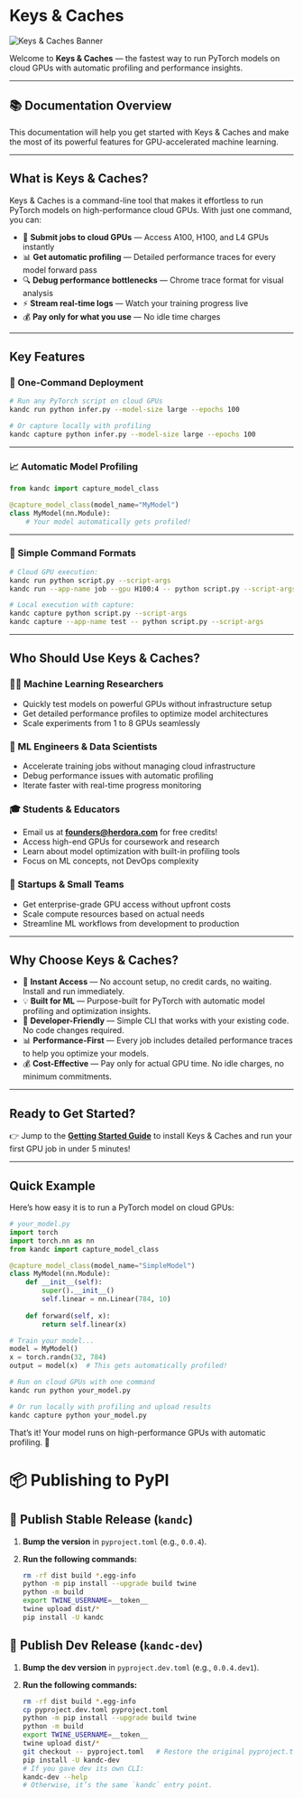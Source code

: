 # Keys & Caches

![Keys & Caches Banner](assets/banner.png)

Welcome to **Keys & Caches** — the fastest way to run PyTorch models on cloud GPUs with automatic profiling and performance insights.

---

## 📚 Documentation Overview

This documentation will help you get started with Keys & Caches and make the most of its powerful features for GPU-accelerated machine learning.

---

## What is Keys & Caches?

Keys & Caches is a command-line tool that makes it effortless to run PyTorch models on high-performance cloud GPUs. With just one command, you can:

* 🚀 **Submit jobs to cloud GPUs** — Access A100, H100, and L4 GPUs instantly
* 📊 **Get automatic profiling** — Detailed performance traces for every model forward pass
* 🔍 **Debug performance bottlenecks** — Chrome trace format for visual analysis
* ⚡ **Stream real-time logs** — Watch your training progress live
* 💰 **Pay only for what you use** — No idle time charges

---

## Key Features

### 🎯 One-Command Deployment

```bash
# Run any PyTorch script on cloud GPUs
kandc run python infer.py --model-size large --epochs 100

# Or capture locally with profiling
kandc capture python infer.py --model-size large --epochs 100
```

---

### 📈 Automatic Model Profiling

```python
from kandc import capture_model_class

@capture_model_class(model_name="MyModel")
class MyModel(nn.Module):
    # Your model automatically gets profiled!
```

---

### 🔧 Simple Command Formats

```bash
# Cloud GPU execution:
kandc run python script.py --script-args                                  # Interactive
kandc run --app-name job --gpu H100:4 -- python script.py --script-args  # Separator

# Local execution with capture:
kandc capture python script.py --script-args                              # Interactive
kandc capture --app-name test -- python script.py --script-args           # Direct
```

---

## Who Should Use Keys & Caches?

### 🧑‍🔬 Machine Learning Researchers

* Quickly test models on powerful GPUs without infrastructure setup
* Get detailed performance profiles to optimize model architectures
* Scale experiments from 1 to 8 GPUs seamlessly

### 🏢 ML Engineers & Data Scientists

* Accelerate training jobs without managing cloud infrastructure
* Debug performance issues with automatic profiling
* Iterate faster with real-time progress monitoring

### 🎓 Students & Educators

* Email us at **[founders@herdora.com](mailto:founders@herdora.com)** for free credits!
* Access high-end GPUs for coursework and research
* Learn about model optimization with built-in profiling tools
* Focus on ML concepts, not DevOps complexity

### 🚀 Startups & Small Teams

* Get enterprise-grade GPU access without upfront costs
* Scale compute resources based on actual needs
* Streamline ML workflows from development to production

---

## Why Choose Keys & Caches?

* 🚀 **Instant Access** — No account setup, no credit cards, no waiting. Install and run immediately.
* 💡 **Built for ML** — Purpose-built for PyTorch with automatic model profiling and optimization insights.
* 🎯 **Developer-Friendly** — Simple CLI that works with your existing code. No code changes required.
* 📊 **Performance-First** — Every job includes detailed performance traces to help you optimize your models.
* 💰 **Cost-Effective** — Pay only for actual GPU time. No idle charges, no minimum commitments.

---

## Ready to Get Started?

👉 Jump to the **[Getting Started Guide](https://www.keysandcaches.com/docs)** to install Keys & Caches and run your first GPU job in under 5 minutes!

---

## Quick Example

Here’s how easy it is to run a PyTorch model on cloud GPUs:

```python
# your_model.py
import torch
import torch.nn as nn
from kandc import capture_model_class

@capture_model_class(model_name="SimpleModel")
class MyModel(nn.Module):
    def __init__(self):
        super().__init__()
        self.linear = nn.Linear(784, 10)
    
    def forward(self, x):
        return self.linear(x)

# Train your model...
model = MyModel()
x = torch.randn(32, 784)
output = model(x)  # This gets automatically profiled!
```

```bash
# Run on cloud GPUs with one command
kandc run python your_model.py

# Or run locally with profiling and upload results
kandc capture python your_model.py
```

That’s it! Your model runs on high-performance GPUs with automatic profiling. 🎉


# 📦 Publishing to PyPI

## 🚀 Publish Stable Release (`kandc`)

1. **Bump the version** in `pyproject.toml` (e.g., `0.0.4`).

2. **Run the following commands:**
   ```bash
   rm -rf dist build *.egg-info
   python -m pip install --upgrade build twine
   python -m build
   export TWINE_USERNAME=__token__
   twine upload dist/*
   pip install -U kandc
   ```

## 🧪 Publish Dev Release (`kandc-dev`)

1. **Bump the dev version** in `pyproject.dev.toml` (e.g., `0.0.4.dev1`).

2. **Run the following commands:**
   ```bash
   rm -rf dist build *.egg-info
   cp pyproject.dev.toml pyproject.toml
   python -m pip install --upgrade build twine
   python -m build
   export TWINE_USERNAME=__token__
   twine upload dist/*
   git checkout -- pyproject.toml   # Restore the original pyproject.toml after publishing (undo the cp above)
   pip install -U kandc-dev
   # If you gave dev its own CLI:
   kandc-dev --help
   # Otherwise, it’s the same `kandc` entry point.
   ```
   ```
